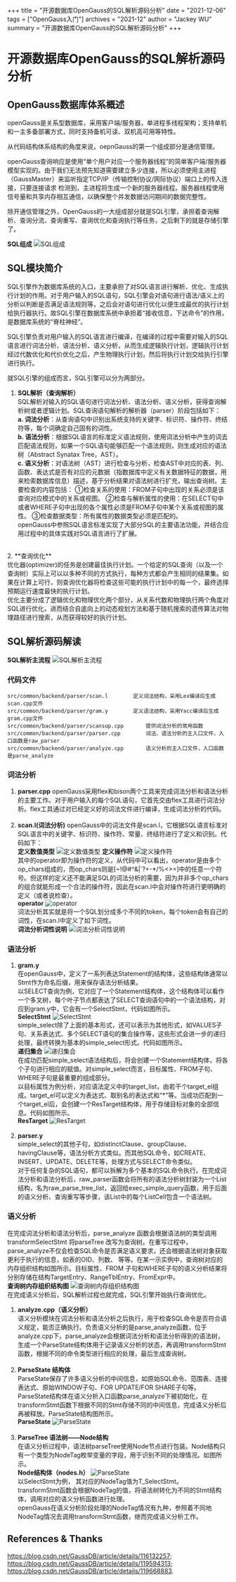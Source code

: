 +++
title = "开源数据库OpenGauss的SQL解析源码分析"
date = "2021-12-06"
tags = ["OpenGauss入门"]
archives = "2021-12"
author = "Jackey WU"
summary = "开源数据库OpenGauss的SQL解析源码分析"
+++

# 开源数据库OpenGauss的SQL解析源码分析

## OpenGauss数据库体系概述
openGauss是关系型数据库，采用客户端/服务器，单进程多线程架构；支持单机和一主多备部署方式，同时支持备机可读、双机高可用等特性。

从代码结构体系结构的角度来说，oepnGauss的第一个组成部分是通信管理。

openGauss查询响应是使用“单个用户对应一个服务器线程”的简单客户端/服务器模型实现的。由于我们无法预先知道需要建立多少连接，所以必须使用主进程（GaussMaster）来监听指定TCP/IP（传输控制协议/网际协议）端口上的传入连接，只要连接请求 检测到，主进程将生成一个新的服务器线程。服务器线程使用信号量和共享内存相互通信，以确保整个并发数据访问期间的数据完整性。

除开通信管理之外，OpenGauss的一大组成部分就是SQL引擎，承担着查询解析、查询分流、查询重写、查询优化和查询执行等任务，之后剩下的就是存储引擎了。

**SQL组成**
![](/figures/2-1.png "SQL组成")
## SQL模块简介
SQL引擎作为数据库系统的入口，主要承担了对SQL语言进行解析、优化、生成执行计划的作用。对于用户输入的SQL语句，SQL引擎会对语句进行语法/语义上的分析以判断是否满足语法规则等，之后会对语句进行优化以便生成最优的执行计划给执行器执行。故SQL引擎在数据库系统中承担着“接收信息，下达命令”的作用，是数据库系统的“脊柱神经”。

SQL引擎负责对用户输入的SQL语言进行编译，在编译的过程中需要对输入的SQL语言进行词法分析、语法分析、语义分析，从而生成逻辑执行计划，逻辑执行计划经过代数优化和代价优化之后，产生物理执行计划，然后将执行计划交给执行引擎进行执行。

就SQL引擎的组成而言，SQL引擎可以分为两部分。

1. **SQL解析（查询解析）**<br>
SQL解析对输入的SQL语句进行词法分析、语法分析、语义分析，获得查询解析树或者逻辑计划。SQL查询语句解析的解析器（parser）阶段包括如下：<br>
**a. 词法分析**：从查询语句中识别出系统支持的关键字、标识符、操作符、终结符等，每个词确定自己固有的词性。<br>
**b. 语法分析**：根据SQL语言的标准定义语法规则，使用词法分析中产生的词去匹配语法规则，如果一个SQL语句能够匹配一个语法规则，则生成对应的语法树（Abstract Synatax Tree，AST）。<br>
**c. 语义分析**：对语法树（AST）进行检查与分析，检查AST中对应的表、列、函数、表达式是否有对应的元数据（指数据库中定义有关数据特征的数据，用来检索数据库信息）描述，基于分析结果对语法树进行扩充，输出查询树。主要检查的内容包括：
   ①检查关系的使用：FROM子句中出现的关系必须是该查询对应模式中的关系或视图。
   ②检查与解析属性的使用：在SELECT句中或者WHERE子句中出现的各个属性必须是FROM子句中某个关系或视图的属性。
   ③检查数据类型：所有属性的数据类型必须是匹配的。<br>
openGauss中参照SQL语言标准实现了大部分SQL的主要语法功能，并结合应用过程中的具体实践对SQL语言进行了扩展。
<br>
2. **查询优化**<br>
优化器(optimizer)的任务是创建最佳执行计划。一个给定的SQL查询（以及一个查询树）实际上可以以多种不同的方式执行，每种方式都会产生相同的结果集。如果在计算上可行，则查询优化器将检查这些可能的执行计划中的每一个，最终选择预期运行速度最快的执行计划。<br>
优化主要分成了逻辑优化和物理优化两个部分，从关系代数和物理执行两个角度对SQL进行优化，进而结合自底向上的动态规划方法和基于随机搜索的遗传算法对物理路径进行搜索，从而获得较好的执行计划。

## SQL解析源码解读
**SQL解析主流程**
![](/figures/2-2.png "SQL解析主流程")

### 代码文件
```
src/common/backend/parser/scan.l		定义词法结构，采用Lex编译后生成scan.cpp文件
src/common/backend/parser/gram.y		定义语法结构，采用Yacc编译后生成gram.cpp文件
src/common/backend/parser/scansup.cpp		提供词法分析的常用函数
src/common/backend/parser/parser.cpp		词法、语法分析的主入口文件，入口函数是raw_parser
src/common/backend/parser/analyze.cpp		语义分析的主入口文件，入口函数是parse_analyze
```
### 词法分析
1. **parser.cpp**
openGauss采用flex和bison两个工具来完成词法分析和语法分析的主要工作。对于用户输入的每个SQL语句，它首先交由flex工具进行词法分析。flex工具通过对已经定义好的词法文件进行编译，生成词法分析的代码。<br><br>
2. **scan.l(词法分析)**
openGauss中的词法文件是scan.l，它根据SQL语言标准对SQL语言中的关键字、标识符、操作符、常量、终结符进行了定义和识别。代码如下：<br>
**定义数值类型**
![](/figures/2-3.png "定义数值类型")
**定义操作符**
![](/figures/2-4.png "定义操作符")<br>
其中的operator即为操作符的定义，从代码中可以看出，operator是由多个op_chars组成的，而op_chars则是[~!@#^&|`?+-*/%<>=]中的任意一个符号。但这样的定义还不能满足SQL的词法分析的需要，因为并非多个op_chars的组合就能形成一个合法的操作符，因此在scan.l中会对操作符进行更明确的定义（或者说检查）。<br>
**operator**
![](/figures/2-5.png "operator")<br>
词法分析其实就是将一个SQL划分成多个不同的token，每个token会有自己的词性，在scan.l中定义了如下词性。<br>
**词法分析词性说明**
![](/figures/2-6.png "词法分析词性说明")<br>

### 语法分析
1. **gram.y**<br>
在openGauss中，定义了一系列表达Statement的结构体，这些结构体通常以Stmt作为命名后缀，用来保存语法分析结果。<br>
以SELECT查询为例，它对应了一个Statement结构体，这个结构体可以看作一个多叉树，每个叶子节点都表达了SELECT查询语句中的一个语法结构，对应到gram.y中，它会有一个SelectStmt，代码如图所示。<br>
**SelectStmt**
![](/figures/2-7.png "SelectStmt")<br>
simple_select除了上面的基本形式，还可以表示为其他形式，如VALUES子句、关系表达式、多个SELECT语句的集合操作等，这些形式会进一步的递归处理，最终转换为基本的simple_select形式。代码如图所示。<br>
**递归集合**
![](/figures/2-8.png "递归集合")<br>
在成功匹配simple_select语法结构后，将会创建一个Statement结构体，将各个子句进行相应的赋值。对simple_select而言，目标属性、FROM子句、WHERE子句是最重要的组成部分。<br>
以目标属性为例分析，对应语法定义中的target_list，由若干个target_el组成。target_el可以定义为表达式、取别名的表达式和“*”等。当成功匹配到一个target_el后，会创建一个ResTarget结构体，用于存储目标对象的全部信息。代码如图所示。<br>
**ResTarget**
![](/figures/2-9.png "ResTarget")<br><br>
2. **parser.y**<br>
simple_select的其他子句，如distinctClause、groupClause、havingClause等，语法分析方式类似。而其他SQL命令，如CREATE、INSERT、UPDATE、DELETE等，处理方式与SELECT命令类似。<br>
对于任何复杂的SQL语句，都可以拆解为多个基本的SQL命令执行。在完成词法分析和语法分析后，raw_parser函数会将所有的语法分析树封装为一个List结构，名为raw_parse_tree_list，返回给exec_simple_query函数，用于后面的语义分析、查询重写等步骤，该List中的每个ListCell包含一个语法树。<br>

### 语义分析
在完成词法分析和语法分析后，parse_analyze 函数会根据语法树的类型调用transformSelectStmt 将parseTree 改写为查询树。在重写过程中，parse_analyze不仅会检查SQL命令是否满足语义要求，还会根据语法树对象获取更利于执行的信息，如表的OID、列数、 等等。在某一示实例中，查询树对应的内存组织结构如图所示。目标属性、FROM 子句和WHERE子句的语义分析结果将分别存储在结构TargetEntry、RangeTblEntry、FromExpr中。<br>
**查询树内存组织结构图**
![](/figures/2-10.png "查询树内存组织结构图")<br>
在完成语义分析后，SQL解析过程也就完成，SQL引擎开始执行查询优化。
1. **analyze.cpp（语义分析）**<br>
语义分析模块在词法分析和语法分析之后执行，用于检查SQL命令是否符合语义规定，能否正确执行。负责语义分析的是parse_analyze函数，位于analyze.cpp下。parse_analyze会根据词法分析和语法分析得到的语法树，生成一个ParseState结构体用于记录语义分析的状态，再调用transformStmt函数，根据不同的命令类型进行相应的处理，最后生成查询树。<br><br>
2. **ParseState 结构体**<br>
ParseState保存了许多语义分析的中间信息，如原始SQL命令、范围表、连接表达式、原始WINDOW子句、FOR UPDATE/FOR SHARE子句等。<br>
ParseState结构体在语义分析入口函数parse_analyze下被初始化，在transformStmt函数下根据不同的Stmt存储不同的中间信息，完成语义分析后再被释放。ParseState结构图所示。<br>
**ParseState**
![](/figures/2-11.png "ParseState")<br><br>
3. **ParseTree 语法树——Node结构**<br>
在语义分析过程中，语法树parseTree使用Node节点进行包装。Node结构只有一个类型为NodeTag枚举变量的字段，用于识别不同的处理情况。如图所示。<br>
**Node结构体（nodes.h）**
![](/figures/2-12.png "ParseState")<br>
以SelectStmt为例， 其对应的NodeTag值为T_SelectStmt。<br>
transformStmt函数会根据NodeTag的值，将语法树转化为不同的Stmt结构体，调用对应的语义分析函数进行处理。<br>
openGauss在语义分析阶段处理的NodeTag情况有九种，参照着不同地NodeTag情况去调用transformStmt函数，继而完成语义分析工作。<br>

## References & Thanks
<https://blog.csdn.net/GaussDB/article/details/116132257>;
<https://blog.csdn.net/GaussDB/article/details/119594313>;
<https://blog.csdn.net/GaussDB/article/details/119668883>.
